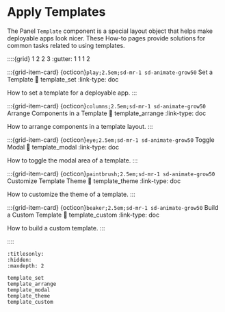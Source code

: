 # Apply Templates

The Panel `Template` component is a special layout object that helps make deployable apps look nicer. These How-to pages provide solutions for common tasks related to using templates.

::::{grid} 1 2 2 3
:gutter: 1 1 1 2

:::{grid-item-card} {octicon}`play;2.5em;sd-mr-1 sd-animate-grow50` Set a Template
:link: template_set
:link-type: doc

How to set a template for a deployable app.
:::

:::{grid-item-card} {octicon}`columns;2.5em;sd-mr-1 sd-animate-grow50` Arrange Components in a Template
:link: template_arrange
:link-type: doc

How to arrange components in a template layout.
:::

:::{grid-item-card} {octicon}`eye;2.5em;sd-mr-1 sd-animate-grow50` Toggle Modal
:link: template_modal
:link-type: doc

How to toggle the modal area of a template.
:::

:::{grid-item-card} {octicon}`paintbrush;2.5em;sd-mr-1 sd-animate-grow50` Customize Template Theme
:link: template_theme
:link-type: doc

How to customize the theme of a template.
:::

:::{grid-item-card} {octicon}`beaker;2.5em;sd-mr-1 sd-animate-grow50` Build a Custom Template
:link: template_custom
:link-type: doc

How to build a custom template.
:::

::::


```{toctree}
:titlesonly:
:hidden:
:maxdepth: 2

template_set
template_arrange
template_modal
template_theme
template_custom
```
